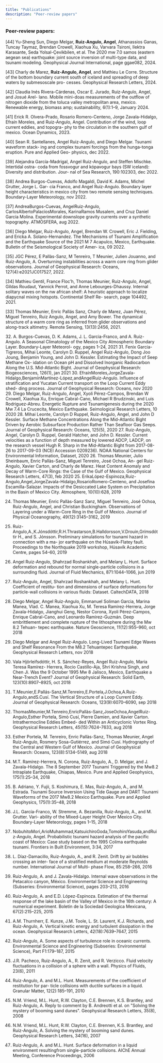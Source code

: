 ```yaml
---
title: "Publications"
description: "Peer-review papers"
---
```

### Peer-review papers:

<p>  [44]   Yu-Sheng Sun, Diego Melgar, <b>Ruiz-Angulo, Angel</b>, Athanassios Ganas, Tuncay Taymaz, Brendan Crowell, Xiaohua Xu, Varvara Tsironi, Ilektra Karasante, Seda Yolsal-Çevikbilen, et al. The 2020 mw 7.0 samos (eastern aegean sea) earthquake: joint source inversion of multi-type data, and tsunami modeling. Geophysical Journal International, page ggae082, 2024. </p>
<p> [43] Charly de Marez, <b>Ruiz-Angulo, Angel</b>, and Mathieu Le Corre. Structure of the bottom boundary current south of iceland and spreading of deep waters by submesoscale pro- cesses. Geophysical Research Letters, 2024. </p>
<p> [42] Claudia Inés Rivera-Cárdenas, Oscar E. Jurado, Ruiz-Angulo, Angel, and Josué Arel- lano. Mobile mini-doas measurements of the outflow of nitrogen dioxide from the toluca valley metropolitan area, mexico. Renewable energy, biomass amp; sustainability, 6(1):1–9, January 2024. <p> 
<p> [41] Erick R. Olvera-Prado, Rosario Romero-Centeno, Jorge Zavala-Hidalgo, Efraín Moreles, and Ruiz-Angulo, Angel. Contribution of the wind, loop current eddies, and topogra- phy to the circulation in the southern gulf of mexico. Ocean Dynamics, 2023. <p> 
<p> [40] Sean R. Santellanes, Angel Ruiz-Angulo, and Diego Melgar. Tsunami waveform stack- ing and complex tsunami forcings from the hunga-tonga eruption. Pure and Applied Geo- physics, dec 2022. <p>
<p> [39] Alejandra García-Madrigal, Angel Ruiz-Angulo, and Steffen Mischke. Intertidal ostra- coda from fossvogur and kópavogur bays (SW iceland): Diversity and distribution. Jour- nal of Sea Research, 190:102303, dec 2022. <p>
<p> [38] Andrea Burgos-Cuevas, Adolfo Magaldi, David K. Adams, Michel Grutter, Jorge L. Gar- cía Franco, and Angel Ruiz-Angulo. Boundary layer height characteristics in mexico city from two remote sensing techniques. Boundary-Layer Meteorology, nov 2022. <p> 
<p> [37] AndreaBurgos-Cuevas, AngelRuiz-Angulo, CarlosAlbertoPalaciosMorales, KarinaRamos Musalem, and Cruz Daniel García Molina. Experimental downslope gravity currents over a synthetic topography. ATMÓSFERA, aug 2022. <p>
<p> [36] Diego Melgar, Ruiz-Angulo, Angel, Brendan W. Crowell, Eric J. Fielding, and Ericka A. Solano-Hernandez. The Mechanisms of Tsunami Amplification and the Earthquake Source of the 2021 M 7 Acapulco, Mexico, Earthquake. Bulletin of the Seismological Society of Amer- ica, 09 2022. <p>
<p> [35] JGC Pérez, E Pallàs-Sanz, M Tenreiro, T Meunier, Julien Jouanno, and Ruiz-Angulo, A. Overturning instabilities across a warm core ring from glider observations. Journal of Geophysical Research: Oceans, 127(4):e2021JC017527, 2022. <p>
<p> [34] Mathieu Gentil, France Floc’h, Thomas Meunier, Ruiz-Angulo, Angel, Gildas Roudaut, Yannick Perrot, and Anne Lebourges-Dhaussy. Internal solitary waves on the nw african shelf: A heuristic approach to localize diapycnal mixing hotspots. Continental Shelf Re- search, page 104492, 2021. <p>
<p> [33] Thomas Meunier, Enric Pallás Sanz, Charly de Marez, Juan Pérez, Miguel Tenreiro, Ruiz Angulo, Angel, and Amy Bower. The dynamical structure of a warm core ring as inferred from glider observations and along-track altimetry. Remote Sensing, 13(13):2456, 2021. <p>
32. A. Burgos-Cuevas, D. K. Adams, J. L. Garcia-Franco, and A. Ruiz-Angulo. A Seasonal Climatology of the Mexico City Atmospheric Boundary Layer. Boundary-Layer Meteorol- ogy, pages 1–24, 2021
31. Fenix Garcia-Tigreros, Mihai Leonte, Carolyn D. Ruppel, Angel Ruiz-Angulo, Dong Joo Joung, Benjamin Young, and John D. Kessler. Estimating the Impact of Seep Methane Ox- idation on Ocean pH and Dissolved Inorganic Radiocarbon Along the U.S. Mid-Atlantic Bight. Journal of Geophysical Research: Biogeosciences, 126(1), jan 2021
30. EfraínMoreles,JorgeZavala-Hidalgo,BenjamínMartínez-López,andAngelRuiz-Angulo. Influence of stratification and Yucatan Current transport on the Loop Current Eddy shed- ding process. Journal of Geophysical Research: Oceans, nov 2020
29. Diego Melgar, Ruiz-Angulo, Angel, Xyoli Pérez-Campos, Brendan W Crowell, Xiaohua Xu, Enrique Cabral-Cano, Michael R Brudzinski, and Luis Rodriguez-Abreu. Energetic Rupture and Tsunamigenesis during the 2020 Mw 7.4 La Crucecita, Mexico Earthquake. Seimological Research Letters, 10 2020
28. Mihai Leonte, Carolyn D Ruppel, Ruiz-Angulo, Angel, and John D Kessler. Surface Methane Concentrations Along the Mid-Atlantic Bight Driven by Aerobic Subsurface Production Rather Than Seafloor Gas Seeps. Journal of Geophysical Research: Oceans, 125(5), 2020
27. Ruiz-Angulo, Angel, Carolyn D. Ruppel, Gerald Hatcher, and John D. Kessler. Current velocities as a function of depth measured by lowered ADCP, LADCP, on the research vessel Hugh R. Sharp in the Mid-Atlantic Bight from 2017-08-26 to 2017-09-03 (NCEI Accession 0209236). NOAA National Centers for Environmental Information, Dataset, 2020
26. Thomas Meunier, Julio Sheinbaum, Enric Pallàs-Sanz, Miguel Tenreiro, José Ochoa, An- gel Ruiz-Angulo, Xavier Carton, and Charly de Marez. Heat Content Anomaly and Decay of Warm-Core Rings: the Case of the Gulf of Mexico. Geophysical Research Letters, 47(3), feb 2020
25. ErikaLópez-Espinoza,Ruiz-Angulo,Angel,JorgeZavala-Hidalgo,RosarioRomero-Centeno, and Josefina Escamilla-Salazar. Impacts of the Desiccated Lake System on Precipitation
in the Basin of Mexico City. Atmosphere, 10(10):628, 2019

24. Thomas Meunier, Enric Pallàs-Sanz Sanz, Miguel Tenreiro, José Ochoa, Ruiz-Angulo, Angel, and Christian Buckingham. Observations of Layering under a Warm-Core Ring in the Gulf of Mexico. Journal of Physical Oceanography, 49(12):3145–3162, 2019
23. Ruiz-Angulo,A.,K.Jónsdóttir,R.H.Thrastarson,B.Halldorsson,V.Drouin,Grímsdóttir H., and S. Jónsson. Preliminary simulations for tsunami hazard in connection with a ma- jor earthquake on the Húsavík-Flatey fault. Proceedings to the Northquake 2019 workshop, Húsavík Academic Centre, pages 54–60, 2019
22. Angel Ruiz-Angulo, Shahrzad Roshankhah, and Melany L. Hunt. Surface deformation and rebound for normal single-particle collisions in a surrounding fluid. Journal of Fluid Mechanics, 871:1044–1066, jun 2019
21. Ruiz-Angulo, Angel, Shahrzad Roshankhah, and Melany L. Hunt. Coefficient of restitu- tion and dimensions of surface deformations for particle-wall collisions in various fluids: Dataset. CaltechDATA, 2018
20. Diego Melgar, Angel Ruiz-Angulo, Emmanuel Soliman Garcia, Marina Manea, Vlad. C. Manea, Xiaohua Xu, M. Teresa Ramirez-Herrera, Jorge Zavala-Hidalgo, Jianghui Geng, Nestor Corona, Xyoli Pérez-Campos, Enrique Cabral-Cano, and Leonardo Ramirez-Guzmán. Deep embrittlement and complete rupture of the lithosphere during the Mw 8.2 Tehuan- tepec earthquake. Nature Geoscience, 11(12):955–960, oct 2018
19. Diego Melgar and Angel Ruiz-Angulo. Long-Lived Tsunami Edge Waves and Shelf Resonance From the M8.2 Tehuantepec Earthquake. Geophysical Research Letters, nov 2018
18. Vala Hjörleifsdóttir, H. S. Sánchez-Reyes, Angel Ruiz-Angulo, Maria Teresa Ramírez- Herrera, Rocio Castillo-Aja, Shri Krishna Singh, and Chen Ji. Was the 9 October 1995 Mw 8 Jalisco, Mexico, Earthquake a Near-Trench Event? Journal of Geophysical Research: Solid Earth, 123(10):8907–8925, oct 2018
17. T.Meunier,E.Pallás-Sanz,M.Tenreiro,E.Portela,J.Ochoa,A.Ruiz-Angulo,andS.Cusí. The Vertical Structure of a Loop Current Eddy. Journal of Geophysical Research: Oceans, 123(9):6070–6090, sep 2018
16. ThomasMeunier,M.Tenreiro,EnricPallàs-Sanz,JoseOchoa,AngelRuiz-Angulo,Esther Portela, Simò Cusí, Pierre Damien, and Xavier Carton. Intrathermocline Eddies Embed- ded Within an Anticyclonic Vortex Ring. Geophysical Research Letters, 45(15):7624–7633, aug 2018
15. Esther Portela, M. Tenreiro, Enric Pallàs-Sanz, Thomas Meunier, Angel Ruiz-Angulo, Rosmery Sosa-Gutiérrez, and Simó Cusí. Hydrography of the Central and Western Gulf of Mexico. Journal of Geophysical Research: Oceans, 123(8):5134–5149, aug 2018
14. M.T. Ramírez-Herrera, N. Corona, Ruiz-Angulo, A., D. Melgar, and J. Zavala-Hidalgo. The 8 September 2017 Tsunami Triggered by the Mw8.2 Intraplate Earthquake, Chiapas, Mexico. Pure and Applied Geophysics, 175(1):25–34, 2018
13. B. Adriano, Y. Fujii, S. Koshimura, E. Mas, Ruiz-Angulo, A., and M. Estrada. Tsunami Source Inversion Using Tide Gauge and DART Tsunami Waveforms of the 2017 Mw8.2 Mexico Earthquake. Pure and Applied Geophysics, 175(1):35–48, 2018
12. J.L. García-Franco, W. Stremme, A. Bezanilla, Ruiz-Angulo, A., and M. Grutter. Vari- ability of the Mixed-Layer Height Over Mexico City. Boundary-Layer Meteorology, pages 1–15, 2018
11. NobuhitoMori,ArioMuhammad,KatsuichiroGoda,TomohiroYasuda,andRuiz-Angulo, Angel. Probabilistic tsunami hazard analysis of the pacific coast of Mexico: Case study based on the 1995 Colima earthquake tsunami. Frontiers in Built Environment, 3:34, 2017

10. L. Díaz-Damacillo, Ruiz-Angulo, A., and R. Zenit. Drift by air bubbles crossing an inter- face of a stratified medium at moderate Reynolds number. International Journal of Multi- phase Flow, 85:258–266, 2016
9. Ruiz-Angulo, A. and J. Zavala-Hidalgo. Internal wave observations in the Petacalco canyon, México. Environmental Science and Engineering (Subseries: Environmental Science), pages 203–213, 2016
8. Ruiz-Angulo, A. and E.D. López-Espinoza. Estimation of the thermal response of the lake basin of the Valley of Mexico in the 16th century: A numerical experiment. Boletin de la Sociedad Geologica Mexicana, 67(2):215–225, 2015
7. A.M. Thurnherr, E. Kunze, J.M. Toole, L. St. Laurent, K.J. Richards, and Ruiz-Angulo, A. Vertical kinetic energy and turbulent dissipation in the ocean. Geophysical Research Letters, 42(18):7639–7647, 2015
6. Ruiz-Angulo, A. Some aspects of turbulence role in oceanic currents. Environmental Science and Engineering (Subseries: Environmental Science), Part F1:179–187, 2015
5. J.R. Pacheco, Ruiz-Angulo, A., R. Zenit, and R. Verzicco. Fluid velocity fluctuations in a collision of a sphere with a wall. Physics of Fluids, 23(6), 2011
4. Ruiz-Angulo, A. and M.L. Hunt. Measurements of the coefficient of restitution for par- ticle collisions with ductile surfaces in a liquid. Granular Matter, 12(2):185–191, 2010
3. N.M. Vriend, M.L. Hunt, R.W. Clayton, C.E. Brennen, K.S. Brantley, and Ruiz-Angulo, A. Reply to comment by B. Andreotti et al. on "Solving the mystery of booming sand dunes". Geophysical Research Letters, 35(8), 2008
2. N.M. Vriend, M.L. Hunt, R.W. Clayton, C.E. Brennen, K.S. Brantley, and Ruiz-Angulo, A. Solving the mystery of booming sand dunes. Geophysical Research Letters, 34(16), 2007 
1. Ruiz-Angulo, A. and M.L. Hunt. Surface deformation in a liquid environment resultingfrom single-particle collisions. AIChE Annual Meeting, Conference Proceedings, 2006
